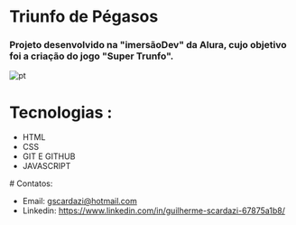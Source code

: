 # Triunfo de Pégasos


<h3>Projeto desenvolvido na "imersãoDev" da Alura, cujo objetivo foi a criação do jogo "Super Trunfo".</h3>

![pt](https://user-images.githubusercontent.com/112108655/192115971-93a25bb7-3b86-4ba0-b48c-471334c706d1.png)

# Tecnologias :
 <uL>
 <li>HTML</li>
 <li>CSS</li>
 <li>GIT E GITHUB</li>
 <li> JAVASCRIPT</li>
</ul>
# Contatos:

- Email: gscardazi@hotmail.com <br>
- Linkedin: https://www.linkedin.com/in/guilherme-scardazi-67875a1b8/


